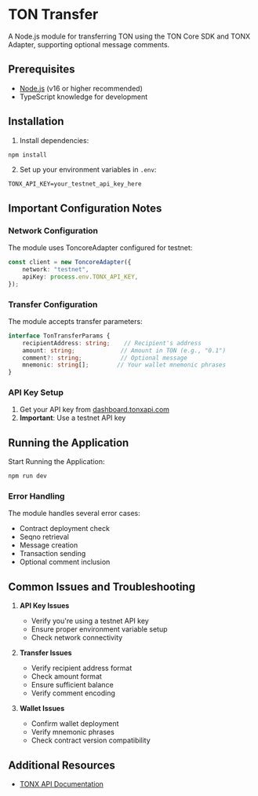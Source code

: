 # TON Transfer

A Node.js module for transferring TON using the TON Core SDK and TONX Adapter, supporting optional message comments.

## Prerequisites

- [Node.js](https://nodejs.org/) (v16 or higher recommended)
- TypeScript knowledge for development

## Installation

1. Install dependencies:
```bash
npm install
```

2. Set up your environment variables in `.env`:
```env
TONX_API_KEY=your_testnet_api_key_here
```

## Important Configuration Notes

### Network Configuration

The module uses ToncoreAdapter configured for testnet:
```typescript
const client = new ToncoreAdapter({
    network: "testnet",
    apiKey: process.env.TONX_API_KEY,
});
```

### Transfer Configuration

The module accepts transfer parameters:
```typescript
interface TonTransferParams {
    recipientAddress: string;    // Recipient's address
    amount: string;             // Amount in TON (e.g., "0.1")
    comment?: string;           // Optional message
    mnemonic: string[];        // Your wallet mnemonic phrases
}
```

### API Key Setup

1. Get your API key from [dashboard.tonxapi.com](https://dashboard.tonxapi.com)
2. **Important**: Use a testnet API key

## Running the Application

Start Running the Application:
```bash
npm run dev
```

### Error Handling

The module handles several error cases:
- Contract deployment check
- Seqno retrieval
- Message creation
- Transaction sending
- Optional comment inclusion

## Common Issues and Troubleshooting

1. **API Key Issues**
   - Verify you're using a testnet API key
   - Ensure proper environment variable setup
   - Check network connectivity

2. **Transfer Issues**
   - Verify recipient address format
   - Check amount format
   - Ensure sufficient balance
   - Verify comment encoding

3. **Wallet Issues**
   - Confirm wallet deployment
   - Verify mnemonic phrases
   - Check contract version compatibility

## Additional Resources

- [TONX API Documentation](https://docs.tonxapi.com)